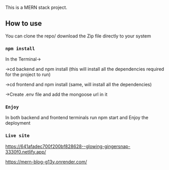 
This is a MERN stack project.

## How to use

You can clone the repo/ download the Zip file directly to your system

### `npm install`

In the Terminal->

->cd backend and npm install (this will install all the dependencies required for the project to run)

->cd frontend and npm install (same, will install all the dependencies)

->Create .env file and add the mongoose url in it

### `Enjoy`

In both backend and frontend terminals run npm start and Enjoy the deployment

### `Live site`

https://641afadec700f200bf828628--glowing-gingersnap-3330f0.netlify.app/

https://mern-blog-g13y.onrender.com/
